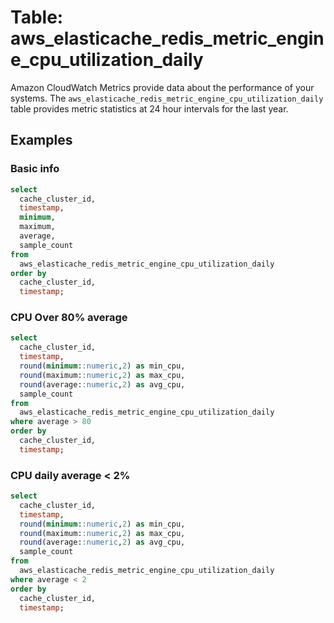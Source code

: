 # Table: aws_elasticache_redis_metric_engine_cpu_utilization_daily

Amazon CloudWatch Metrics provide data about the performance of your systems. The `aws_elasticache_redis_metric_engine_cpu_utilization_daily` table provides metric statistics at 24 hour intervals for the last year.

## Examples

### Basic info

```sql
select
  cache_cluster_id,
  timestamp,
  minimum,
  maximum,
  average,
  sample_count
from
  aws_elasticache_redis_metric_engine_cpu_utilization_daily
order by
  cache_cluster_id,
  timestamp;
```

### CPU Over 80% average

```sql
select
  cache_cluster_id,
  timestamp,
  round(minimum::numeric,2) as min_cpu,
  round(maximum::numeric,2) as max_cpu,
  round(average::numeric,2) as avg_cpu,
  sample_count
from
  aws_elasticache_redis_metric_engine_cpu_utilization_daily
where average > 80
order by
  cache_cluster_id,
  timestamp;
```

### CPU daily average < 2%

```sql
select
  cache_cluster_id,
  timestamp,
  round(minimum::numeric,2) as min_cpu,
  round(maximum::numeric,2) as max_cpu,
  round(average::numeric,2) as avg_cpu,
  sample_count
from
  aws_elasticache_redis_metric_engine_cpu_utilization_daily
where average < 2
order by
  cache_cluster_id,
  timestamp;
```
